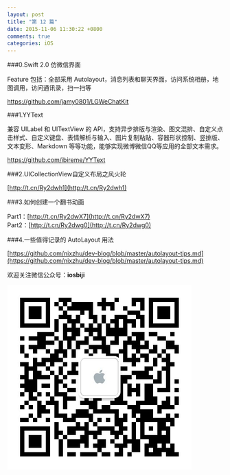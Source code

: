 ```yaml
---
layout: post
title: "第 12 篇"
date: 2015-11-06 11:30:22 +0800
comments: true
categories: iOS
---
```


###0.Swift 2.0 仿微信界面

Feature 包括：全部采用 Autolayout，消息列表和聊天界面，访问系统相册，地图调用，访问通讯录，扫一扫等

https://github.com/jamy0801/LGWeChatKit

###1.YYText

兼容 UILabel 和 UITextView 的 API，支持异步排版与渲染、图文混排、自定义点击样式、自定义键盘、表情解析与输入、图片复制粘贴、容器形状控制、竖排版、文本变形、Markdown 等等功能，能够实现微博微信QQ等应用的全部文本需求。

https://github.com/ibireme/YYText

###2.UICollectionView自定义布局之风火轮

[http://t.cn/Ry2dwh1](http://t.cn/Ry2dwh1)

###3.如何创建一个翻书动画

Part1：[http://t.cn/Ry2dwX7](http://t.cn/Ry2dwX7)  
Part2：[http://t.cn/Ry2dwg0](http://t.cn/Ry2dwg0)

###4.一些值得记录的 AutoLayout 用法

[https://github.com/nixzhu/dev-blog/blob/master/autolayout-tips.md](https://github.com/nixzhu/dev-blog/blob/master/autolayout-tips.md)

欢迎关注微信公众号：**iosbiji**

![iOS开发笔记](/images/weixin.jpg)